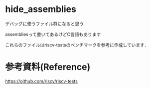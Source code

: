 # hide_assemblies
デバッグに使うファイル群になると思う

assembliesって書いてあるけどC言語もあります

これらのファイルはriscv-testsのベンチマークを参考に作成しています．

# 参考資料(Reference)

https://github.com/riscv/riscv-tests
